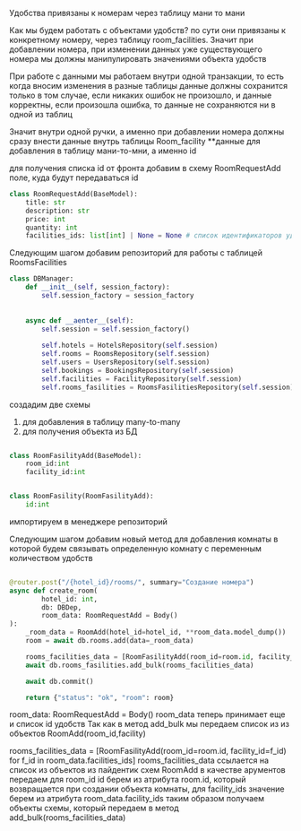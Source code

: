Удобства привязаны к номерам через таблицу мани то мани

Как мы будем работать с объектами удобств? по сути 
они привязаны к конкретному номеру, через таблицу room_facilities.
Значит при добавлении номера, при изменении данных уже существующего номера мы 
должны манипулировать значениями объекта удобств

При работе с данными мы работаем внутри одной транзакции, то есть 
когда вносим изменения в разные таблицы данные должны сохранится только в том случае,
если никаких ошибок не произошло, и данные корректны, 
если произошла ошибка, то данные не сохраняются ни в одной из таблиц

Значит внутри одной ручки, а именно при добавлении 
номера должны сразу внести данные внутрь таблицы Room_facility
**данные для добавления в таблицу мани-то-мни, а именно id 

для получения списка id от фронта добавим в схему RoomRequestAdd поле, 
куда будут передаваться id
```python
class RoomRequestAdd(BaseModel):
    title: str
    description: str
    price: int
    quantity: int
    facilities_ids: list[int] | None = None # список идентификаторов удобств
```

Следующим шагом добавим репозиторий для работы с таблицей RoomsFacilities
```python
class DBManager:
    def __init__(self, session_factory):
        self.session_factory = session_factory
    
    
    async def __aenter__(self):
        self.session = self.session_factory()
    
        self.hotels = HotelsRepository(self.session)
        self.rooms = RoomsRepository(self.session)
        self.users = UsersRepository(self.session)
        self.bookings = BookingsRepository(self.session)
        self.facilities = FacilityRepository(self.session)
        self.rooms_fasilities = RoomsFasilitiesRepository(self.session) # атрибут для работы с many-to-many таблицей

```
создадим две схемы
1) для добавления в таблицу many-to-many
2) для получения объекта из БД
```python

class RoomFasilityAdd(BaseModel):
    room_id:int
    facility_id:int


class RoomFasility(RoomFasilityAdd):
    id:int
```
импортируем в менеджере репозиторий 

Следующим шагом добавим новый метод для добавления комнаты в которой 
будем связывать определенную комнату с переменным количеством удобств
```python

@router.post("/{hotel_id}/rooms/", summary="Создание номера")
async def create_room(
        hotel_id: int,
        db: DBDep,
        room_data: RoomRequestAdd = Body()
):
    _room_data = RoomAdd(hotel_id=hotel_id, **room_data.model_dump())
    room = await db.rooms.add(data=_room_data)

    rooms_facilities_data = [RoomFasilityAdd(room_id=room.id, facility_id=f_id) for f_id in room_data.facilities_ids]
    await db.rooms_fasilities.add_bulk(rooms_facilities_data)

    await db.commit()

    return {"status": "ok", "room": room}

```
room_data: RoomRequestAdd = Body() room_data теперь принимает еще и список id удобств
Так как в метод add_bulk мы передаем список из из объектов RoomAdd(room_id,facility)

rooms_facilities_data = [RoomFasilityAdd(room_id=room.id, facility_id=f_id) for f_id in room_data.facilities_ids]
rooms_facilities_data ссылается на список из объектов из пайдентик схем RoomAdd 
в качестве арументов передаем для room_id id берем из атрибута room.id, который возвращается при создании
объекта комнаты, для facility_ids значение берем из атрибута room_data.facility_ids
таким образом получаем объекты схемы, который передаем в метод add_bulk(rooms_facilities_data)
